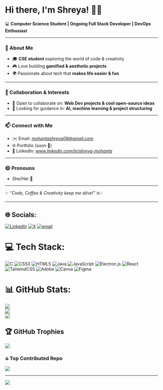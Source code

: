 # Hi there, I'm Shreya! 👋✨  

💻 **Computer Science Student | Ongoing Full Stack Developer | DevOps Enthusiast**  

---

### 🌱 About Me
- 🎓 **CSE student** exploring the world of code & creativity  
- 🎮 Love building **gamified & aesthetic projects**  
- 🌍 Passionate about tech that **makes life easier & fun**  

---

### 🤝 Collaboration & Interests
- 👯 Open to collaborate on: **Web Dev projects & cool open-source ideas**  
- 🤔 Looking for guidance in: **AI, machine learning & project structuring**

---

### 📫 Connect with Me
- ✉️ Email: *mohantashreya09@gmail.com*  
- 🌐 Portfolio (soon 🚧)  
- 💼 LinkedIn: *www.linkedin.com/in/shreya-mohanta*
  
--- 

### 😄 Pronouns
- She/Her 🌸
  
---

✨ *“Code, Coffee & Creativity keep me alive!”* ☕💡

---
## 🌐 Socials:
[![LinkedIn](https://img.shields.io/badge/LinkedIn-%230077B5.svg?logo=linkedin&logoColor=white)](https://linkedin.com/in/https://www.linkedin.com/in/shreya-mohanta) [![X](https://img.shields.io/badge/X-black.svg?logo=X&logoColor=white)](https://x.com/sherayaah) [![email](https://img.shields.io/badge/Email-D14836?logo=gmail&logoColor=white)](mailto:mohantashreya09@gmail.com) 

# 💻 Tech Stack:
![C](https://img.shields.io/badge/c-%2300599C.svg?style=for-the-badge&logo=c&logoColor=white) ![CSS3](https://img.shields.io/badge/css3-%231572B6.svg?style=for-the-badge&logo=css3&logoColor=white) ![HTML5](https://img.shields.io/badge/html5-%23E34F26.svg?style=for-the-badge&logo=html5&logoColor=white) ![Java](https://img.shields.io/badge/java-%23ED8B00.svg?style=for-the-badge&logo=openjdk&logoColor=white) ![JavaScript](https://img.shields.io/badge/javascript-%23323330.svg?style=for-the-badge&logo=javascript&logoColor=%23F7DF1E) ![Electron.js](https://img.shields.io/badge/Electron-191970?style=for-the-badge&logo=Electron&logoColor=white) ![React](https://img.shields.io/badge/react-%2320232a.svg?style=for-the-badge&logo=react&logoColor=%2361DAFB) ![TailwindCSS](https://img.shields.io/badge/tailwindcss-%2338B2AC.svg?style=for-the-badge&logo=tailwind-css&logoColor=white) ![Adobe](https://img.shields.io/badge/adobe-%23FF0000.svg?style=for-the-badge&logo=adobe&logoColor=white) ![Canva](https://img.shields.io/badge/Canva-%2300C4CC.svg?style=for-the-badge&logo=Canva&logoColor=white) ![Figma](https://img.shields.io/badge/figma-%23F24E1E.svg?style=for-the-badge&logo=figma&logoColor=white)
# 📊 GitHub Stats:
![](https://github-readme-stats.vercel.app/api?username=shyarez&theme=midnight-purple&hide_border=false&include_all_commits=true&count_private=true)<br/>
![](https://nirzak-streak-stats.vercel.app/?user=shyarez&theme=midnight-purple&hide_border=false)<br/>
![](https://github-readme-stats.vercel.app/api/top-langs/?username=shyarez&theme=midnight-purple&hide_border=false&include_all_commits=true&count_private=true&layout=compact)

## 🏆 GitHub Trophies
![](https://github-profile-trophy.vercel.app/?username=shyarez&theme=midnight-purple&no-frame=false&no-bg=false&margin-w=4)

### 🔝 Top Contributed Repo
![](https://github-contributor-stats.vercel.app/api?username=shyarez&limit=5&theme=midnight-purple&combine_all_yearly_contributions=true)

---
[![](https://visitcount.itsvg.in/api?id=shyarez&icon=7&color=10)](https://visitcount.itsvg.in)

